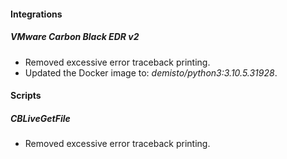 
#### Integrations
##### VMware Carbon Black EDR v2
- Removed excessive error traceback printing.
- Updated the Docker image to: *demisto/python3:3.10.5.31928*.

#### Scripts
##### CBLiveGetFile
- Removed excessive error traceback printing.
